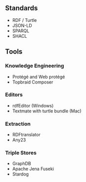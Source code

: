 ## Standards
- RDF / Turtle
- JSON-LD
- SPARQL
- SHACL


## Tools

### Knowledge Engineering
- Protégé and Web protégé
- Topbraid Composer

### Editors
- rdfEditor (Windows)
- Textmate with turtle bundle (Mac)

### Extraction
- RDFtranslator
- Any23

### Triple Stores
- GraphDB
- Apache Jena Fuseki
- Stardog
